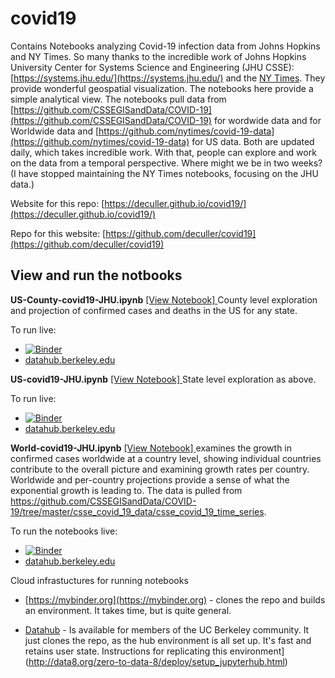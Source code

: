 # covid19

Contains Notebooks analyzing Covid-19 infection data from Johns Hopkins and NY Times.  So many thanks to the incredible work of Johns Hopkins University Center for Systems Science and Engineering (JHU CSSE):
[https://systems.jhu.edu/](https://systems.jhu.edu/)
and the 
[NY Times](https://www.nytimes.com/interactive/2020/us/coronavirus-us-cases.html).  They provide wonderful geospatial visualization.  The notebooks here provide a simple analytical view. 
The notebooks pull data from
[https://github.com/CSSEGISandData/COVID-19](https://github.com/CSSEGISandData/COVID-19) for wordwide data and
for Worldwide data and [https://github.com/nytimes/covid-19-data](https://github.com/nytimes/covid-19-data)
for US data. Both are updated
daily, which takes incredible work.  With that, people can explore and work on the data from a temporal perspective.  Where
might we be in two weeks? (I have stopped maintaining the NY Times notebooks, focusing on the JHU data.)

Website for this repo: [https://deculler.github.io/covid19/](https://deculler.github.io/covid19/)

Repo for this website: [https://github.com/deculler/covid19](https://github.com/deculler/covid19)

## View and run the notbooks

**US-County-covid19-JHU.ipynb** [ [View Notebook] ](https://nbviewer.jupyter.org/github/deculler/covid19/blob/master/US-County-covid19-JHU.ipynb)
County level exploration and projection of confirmed cases and deaths in the US for any state.

To run live:
* [![Binder](https://mybinder.org/badge_logo.svg)](https://mybinder.org/v2/gh/deculler/covid19/master?filepath=work/US-County-covid19-JHU.ipynb)
* [datahub.berkeley.edu](http://datahub.berkeley.edu/user-redirect/interact?account=deculler&repo=covid19&branch=master&path=US-County-covid19-JHU.ipynb)

**US-covid19-JHU.ipynb** [ [View Notebook] ](https://nbviewer.jupyter.org/github/deculler/covid19/blob/master/US-covid19-JHU.ipynb) State level exploration as above.

To run live:
* [![Binder](https://mybinder.org/badge_logo.svg)](https://mybinder.org/v2/gh/deculler/covid19/master?filepath=work/US-covid19-JHU.ipynb)
* [datahub.berkeley.edu](http://datahub.berkeley.edu/user-redirect/interact?account=deculler&repo=covid19&branch=master&path=US-covid19-JHU.ipynb)


**World-covid19-JHU.ipynb** [ [View Notebook] ](https://nbviewer.jupyter.org/github/deculler/covid19/blob/master/World-covid19-JHU.ipynb)
examines the growth in confirmed cases worldwide at a country level, showing individual countries contribute to the overall picture
and examining growth rates per country.  Worldwide and per-country projections provide a sense of what the exponential growth
is leading to.  The data is pulled from https://github.com/CSSEGISandData/COVID-19/tree/master/csse_covid_19_data/csse_covid_19_time_series.

To run the notebooks live:
* [![Binder](https://mybinder.org/badge_logo.svg)](https://mybinder.org/v2/gh/deculler/covid19/master?filepath=work/World-covid19-JHU.ipynb)
* [datahub.berkeley.edu](http://datahub.berkeley.edu/user-redirect/interact?account=deculler&repo=covid19&branch=master&path=World-covid19-JHU.ipynb)
 


Cloud infrastuctures for running notebooks

* [https://mybinder.org](https://mybinder.org) - clones the repo and builds an environment.  It takes time, but is
quite general.
      
* [Datahub](http://datahub.berkeley.edu/user-redirect/interact?account=deculler&repo=covid19&branch=master) -
Is available for members of the UC Berkeley community.  It just clones the repo, as the hub environment is all
set up.  It's fast and retains user state.
Instructions for replicating this environment](http://data8.org/zero-to-data-8/deploy/setup_jupyterhub.html)
